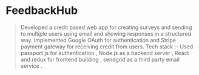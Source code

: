 # FeedbackHub
> Developed a credit based web app for creating surveys and sending to multiple users using email and showing responses in a structured way.
> Implemented Google OAuth for authentication and  Stripe payment gateway for receiving credit from users.
> Tech stack :- Used passport.js for authentication , Node.js as a backend server , React and redux for frontend building , sendgrid as a third party email service .
